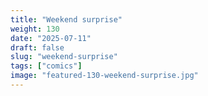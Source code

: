 ```yaml
---
title: "Weekend surprise"
weight: 130
date: "2025-07-11"
draft: false
slug: "weekend-surprise"
tags: ["comics"]
image: "featured-130-weekend-surprise.jpg"
---
```

